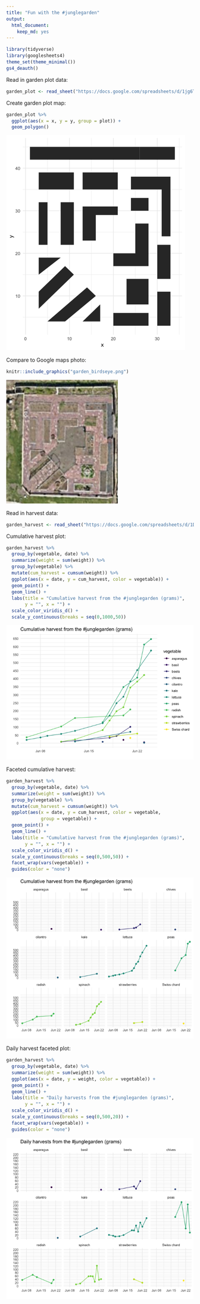 ```yaml
---
title: "Fun with the #junglegarden"
output: 
  html_document:
    keep_md: yes
---
```





```r
library(tidyverse)
library(googlesheets4)
theme_set(theme_minimal())
gs4_deauth()
```

Read in garden plot data:

```r
garden_plot <- read_sheet("https://docs.google.com/spreadsheets/d/1jg6TTJWZhzaUo2WvW30g3bHbNPA4RD5nNs8l0HNSiaM/edit?usp=sharing")
```

Create garden plot map:

```r
garden_plot %>% 
  ggplot(aes(x = x, y = y, group = plot)) +
  geom_polygon()
```

![](jungle_garden_plot_files/figure-html/unnamed-chunk-3-1.png)<!-- -->

Compare to Google maps photo:


```r
knitr::include_graphics("garden_birdseye.png")
```

<img src="garden_birdseye.png" width="300" />


Read in harvest data:

```r
garden_harvest <- read_sheet("https://docs.google.com/spreadsheets/d/1DekSazCzKqPS2jnGhKue7tLxRU3GVL1oxi-4bEM5IWw/edit?usp=sharing")
```

Cumulative harvest plot:

```r
garden_harvest %>% 
  group_by(vegetable, date) %>% 
  summarize(weight = sum(weight)) %>% 
  group_by(vegetable) %>% 
  mutate(cum_harvest = cumsum(weight)) %>%
  ggplot(aes(x = date, y = cum_harvest, color = vegetable)) +
  geom_point() +
  geom_line() +
  labs(title = "Cumulative harvest from the #junglegarden (grams)",
       y = "", x = "") +
  scale_color_viridis_d() +
  scale_y_continuous(breaks = seq(0,1000,50))
```

![](jungle_garden_plot_files/figure-html/unnamed-chunk-6-1.png)<!-- -->

Faceted cumulative harvest:

```r
garden_harvest %>% 
  group_by(vegetable, date) %>% 
  summarize(weight = sum(weight)) %>% 
  group_by(vegetable) %>% 
  mutate(cum_harvest = cumsum(weight)) %>%
  ggplot(aes(x = date, y = cum_harvest, color = vegetable, 
             group = vegetable)) +
  geom_point() +
  geom_line() +
  labs(title = "Cumulative harvest from the #junglegarden (grams)",
       y = "", x = "") +
  scale_color_viridis_d() +
  scale_y_continuous(breaks = seq(0,500,50)) +
  facet_wrap(vars(vegetable)) +
  guides(color = "none")
```

![](jungle_garden_plot_files/figure-html/unnamed-chunk-7-1.png)<!-- -->

Daily harvest faceted plot:

```r
garden_harvest %>% 
  group_by(vegetable, date) %>% 
  summarize(weight = sum(weight)) %>% 
  ggplot(aes(x = date, y = weight, color = vegetable)) +
  geom_point() +
  geom_line() +
  labs(title = "Daily harvests from the #junglegarden (grams)",
       y = "", x = "") +
  scale_color_viridis_d() +
  scale_y_continuous(breaks = seq(0,500,20)) +
  facet_wrap(vars(vegetable)) +
  guides(color = "none")
```

![](jungle_garden_plot_files/figure-html/unnamed-chunk-8-1.png)<!-- -->




